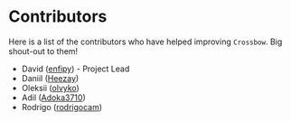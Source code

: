 # Contributors

Here is a list of the contributors who have helped improving `Crossbow`. Big shout-out to them!

- David ([enfipy](https://github.com/enfipy)) - Project Lead
- Daniil ([Heezay](https://github.com/Heezay))
- Oleksii ([olvyko](https://github.com/olvyko))
- Adil ([Adoka3710](https://github.com/Adoka3710))
- Rodrigo ([rodrigocam](https://github.com/rodrigocam))
